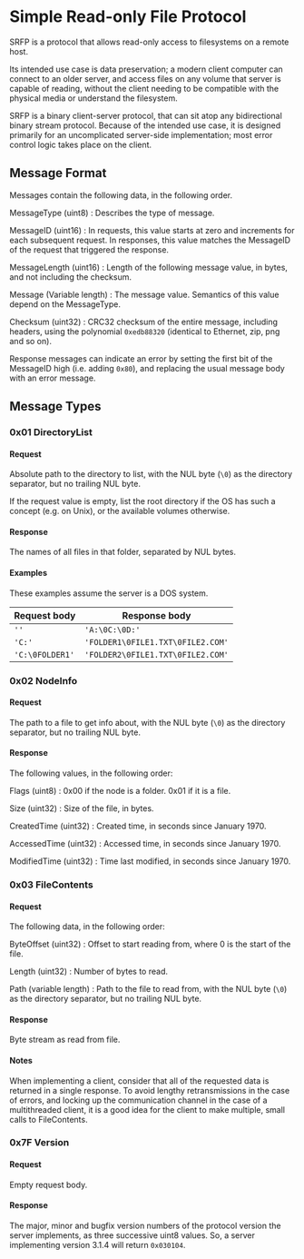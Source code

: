 # Simple Read-only File Protocol

SRFP is a protocol that allows read-only access to filesystems on a remote host.

Its intended use case is data preservation; a modern client computer can connect to an older server, and access files on any volume that server is capable of reading, without the client needing to be compatible with the physical media or understand the filesystem.

SRFP is a binary client-server protocol, that can sit atop any bidirectional binary stream protocol. Because of the intended use case, it is designed primarily for an uncomplicated server-side implementation; most error control logic takes place on the client.

## Message Format

Messages contain the following data, in the following order.

MessageType (uint8)
: Describes the type of message.

MessageID (uint16)
: In requests, this value starts at zero and increments for each subsequent request. In responses, this value matches the MessageID of the request that triggered the response.

MessageLength (uint16)
: Length of the following message value, in bytes, and not including the checksum.

Message (Variable length)
: The message value. Semantics of this value depend on the MessageType.

Checksum (uint32)
: CRC32 checksum of the entire message, including headers, using the polynomial `0xedb88320` (identical to Ethernet, zip, png and so on).

Response messages can indicate an error by setting the first bit of the MessageID high (i.e. adding `0x80`), and replacing the usual message body with an error message.

## Message Types

### 0x01 DirectoryList

#### Request

Absolute path to the directory to list, with the NUL byte (`\0`) as the directory separator, but no trailing NUL byte.

If the request value is empty, list the root directory if the OS has such a concept (e.g. on Unix), or the available volumes otherwise.

#### Response

The names of all files in that folder, separated by NUL bytes.

#### Examples

These examples assume the server is a DOS system.

| Request body | Response body |
|--------------|---------------|
| `''` | `'A:\0C:\0D:'` |
| `'C:'` | `'FOLDER1\0FILE1.TXT\0FILE2.COM'` |
| `'C:\0FOLDER1'` | `'FOLDER2\0FILE1.TXT\0FILE2.COM'` |

    
### 0x02 NodeInfo

#### Request

The path to a file to get info about, with the NUL byte (`\0`) as the directory separator, but no trailing NUL byte.
    
#### Response

The following values, in the following order:

Flags (uint8)
: 0x00 if the node is a folder. 0x01 if it is a file.

Size (uint32)
: Size of the file, in bytes.

CreatedTime (uint32)
: Created time, in seconds since January 1970.

AccessedTime (uint32)
: Accessed time, in seconds since January 1970.

ModifiedTime (uint32)
: Time last modified, in seconds since January 1970.

### 0x03 FileContents

#### Request

The following data, in the following order:

ByteOffset (uint32)
: Offset to start reading from, where 0 is the start of the file.

Length (uint32)
: Number of bytes to read.

Path (variable length)
: Path to the file to read from, with the NUL byte (`\0`) as the directory separator, but no trailing NUL byte.

#### Response

Byte stream as read from file.

#### Notes

When implementing a client, consider that all of the requested data is returned in a single response. To avoid lengthy retransmissions in the case of errors, and locking up the communication channel in the case of a multithreaded client, it is a good idea for the client to make multiple, small calls to FileContents.

### 0x7F Version

#### Request

Empty request body.

#### Response

The major, minor and bugfix version numbers of the protocol version the server implements, as three successive uint8 values. So, a server implementing version 3.1.4 will return `0x030104`.